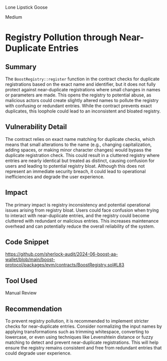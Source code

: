 Lone Lipstick Goose

Medium

# Registry Pollution through Near-Duplicate Entries


## Summary
The `BoostRegistry::register` function in the contract checks for duplicate registrations based on the exact name and identifier, but it does not fully protect against near-duplicate registrations where small changes in names or parameters are made. This opens the registry to potential abuse, as malicious actors could create slightly altered names to pollute the registry with confusing or redundant entries. While the contract prevents exact duplicates, this loophole could lead to an inconsistent and bloated registry.

## Vulnerability Detail
The contract relies on exact name matching for duplicate checks, which means that small alterations to the name (e.g., changing capitalization, adding spaces, or making minor character changes) would bypass the duplicate registration check. This could result in a cluttered registry where entries are nearly identical but treated as distinct, causing confusion for users and leading to potential registry bloat. Although this does not represent an immediate security breach, it could lead to operational inefficiencies and degrade the user experience.

## Impact
The primary impact is registry inconsistency and potential operational issues arising from registry bloat. Users could face confusion when trying to interact with near-duplicate entries, and the registry could become cluttered with redundant or malicious entries. This increases maintenance overhead and can potentially reduce the overall reliability of the system.

## Code Snippet
https://github.com/sherlock-audit/2024-06-boost-aa-wallet/blob/main/boost-protocol/packages/evm/contracts/BoostRegistry.sol#L83

## Tool Used
Manual Review


## Recommendation
To prevent registry pollution, it is recommended to implement stricter checks for near-duplicate entries. Consider normalizing the input names by applying transformations such as trimming whitespace, converting to lowercase, or even using techniques like Levenshtein distance or fuzzy matching to detect and prevent near-duplicate registrations. This will help ensure the registry remains consistent and free from redundant entries that could degrade user experience.